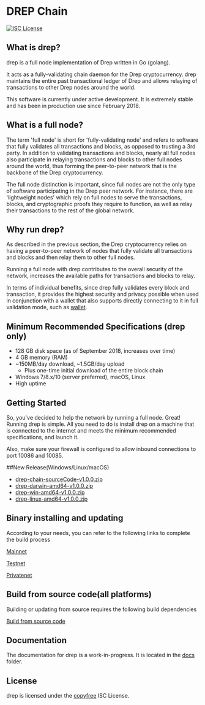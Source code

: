 DREP Chain
====


[![ISC License](https://img.shields.io/badge/license-ISC-blue.svg)](http://copyfree.org)

## What is drep?

drep is a full node implementation of Drep written in Go (golang).

It acts as a fully-validating chain daemon for the Drep cryptocurrency.  drep
maintains the entire past transactional ledger of Drep and allows relaying of
transactions to other Drep nodes around the world.

This software is currently under active development.  It is extremely stable and
has been in production use since February 2018.


## What is a full node?

The term 'full node' is short for 'fully-validating node' and refers to software
that fully validates all transactions and blocks, as opposed to trusting a 3rd
party.  In addition to validating transactions and blocks, nearly all full nodes
also participate in relaying transactions and blocks to other full nodes around
the world, thus forming the peer-to-peer network that is the backbone of the
Drep cryptocurrency.

The full node distinction is important, since full nodes are not the only type
of software participating in the Drep peer network. For instance, there are
'lightweight nodes' which rely on full nodes to serve the transactions, blocks,
and cryptographic proofs they require to function, as well as relay their
transactions to the rest of the global network.

## Why run drep?

As described in the previous section, the Drep cryptocurrency relies on having
a peer-to-peer network of nodes that fully validate all transactions and blocks
and then relay them to other full nodes.

Running a full node with drep contributes to the overall security of the
network, increases the available paths for transactions and blocks to relay.

In terms of individual benefits, since drep fully validates every block and
transaction, it provides the highest security and privacy possible when used in
conjunction with a wallet that also supports directly connecting to it in full
validation mode, such as [wallet](https://drep.top/appdrep1.2.0.apk).

## Minimum Recommended Specifications (drep only)

* 128 GB disk space (as of September 2018, increases over time)
* 4 GB memory (RAM)
* ~150MB/day download, ~1.5GB/day upload
  * Plus one-time initial download of the entire block chain
* Windows 7/8.x/10 (server preferred), macOS, Linux
* High uptime

## Getting Started

So, you've decided to help the network by running a full node.  Great!  Running
drep is simple.  All you need to do is install drep on a machine that is
connected to the internet and meets the minimum recommended specifications, and
launch it.

Also, make sure your firewall is configured to allow inbound connections to port
10086 and 10085.

<a name="Installation" />

##New Release(Windows/Linux/macOS)
- [drep-chain-sourceCode-v1.0.0.zip](https://drep-resources.s3-ap-northeast-1.amazonaws.com/chain/drep-chain-sourceCode-v1.0.0.zip)
- [drep-darwin-amd64-v1.0.0.zip](https://drep-resources.s3-ap-northeast-1.amazonaws.com/chain/drep-darwin-amd64-v1.0.0.zip)
- [drep-win-amd64-v1.0.0.zip](https://drep-resources.s3-ap-northeast-1.amazonaws.com/chain/drep-win-amd64-v1.0.0.zip)
- [drep-linux-amd64-v1.0.0.zip](https://drep-resources.s3-ap-northeast-1.amazonaws.com/chain/drep-linux-amd64-v1.0.0.zip) 


## Binary installing and updating

According to your needs, you can refer to the following links to complete the build process

[Mainnet](http://docs.drep.org/advanced/using-mainnet/) 

[Testnet](http://docs.drep.org/advanced/using-testnet/) 

[Privatenet](http://docs.drep.org/advanced/privatenet/) 


## Build from source code(all platforms)

Building or updating from source requires the following build dependencies

[Build from source code](http://docs.drep.org/advanced/build-sourcecode/) 


## Documentation

The documentation for drep is a work-in-progress.  It is located in the
[docs](http://docs.drep.org) folder.

## License

drep is licensed under the [copyfree](http://copyfree.org) ISC License.
